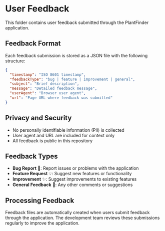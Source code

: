 # User Feedback

This folder contains user feedback submitted through the PlantFinder application.

## Feedback Format

Each feedback submission is stored as a JSON file with the following structure:

```json
{
  "timestamp": "ISO 8601 timestamp",
  "feedbackType": "bug | feature | improvement | general",
  "subject": "Brief description",
  "message": "Detailed feedback message",
  "userAgent": "Browser user agent",
  "url": "Page URL where feedback was submitted"
}
```

## Privacy and Security

- No personally identifiable information (PII) is collected
- User agent and URL are included for context only
- All feedback is public in this repository

## Feedback Types

- **Bug Report** 🐛: Report issues or problems with the application
- **Feature Request** 💡: Suggest new features or functionality
- **Improvement** ✨: Suggest improvements to existing features
- **General Feedback** 💬: Any other comments or suggestions

## Processing Feedback

Feedback files are automatically created when users submit feedback through the application. The development team reviews these submissions regularly to improve the application.
